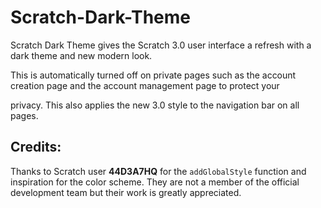 # Scratch-Dark-Theme

Scratch Dark Theme gives the Scratch 3.0 user interface a refresh with a dark theme and new modern look.

This is automatically turned off on private pages such as the account creation page and the account management page to protect your 

privacy. This also applies the new 3.0 style to the navigation bar on all pages.

## Credits:

Thanks to Scratch user **44D3A7HQ** for the `addGlobalStyle` function and inspiration for the color scheme. They are not a member of the official development team but their work is greatly appreciated.
